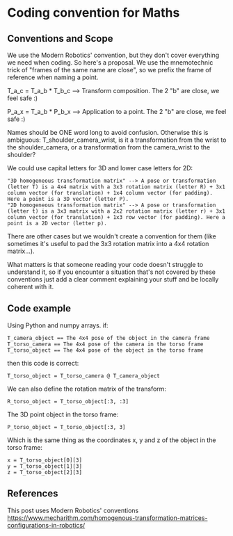 # Coding convention for Maths


## Conventions and Scope

We use the Modern Robotics' convention, but they don't cover everything we need when coding. So here's a proposal. We use the mnemotechnic trick of "frames of the same name are close", so we prefix the frame of reference when naming a point.

T_a_c = T_a_b * T_b_c --> Transform composition. The 2 "b" are close, we feel safe :)

P_a_x = T_a_b * P_b_x --> Application to a point. The 2 "b" are close, we feel safe :)


Names should be ONE word long to avoid confusion. Otherwise this is ambiguous: T_shoulder_camera_wrist, is it a transformation from the wrist to the shoulder_camera, or a transformation from the camera_wrist to the shoulder?

We could use capital letters for 3D and lower case letters for 2D:

    "3D homogeneous transformation matrix" --> A pose or transformation (letter T) is a 4x4 matrix with a 3x3 rotation matrix (letter R) + 3x1 column vector (for translation) + 1x4 column vector (for padding). Here a point is a 3D vector (letter P).
    "2D homogeneous transformation matrix" --> A pose or transformation (letter t) is a 3x3 matrix with a 2x2 rotation matrix (letter r) + 3x1 column vector (for translation) + 1x3 row vector (for padding). Here a point is a 2D vector (letter p).

There are other cases but we wouldn't create a convention for them (like sometimes it's useful to pad the 3x3 rotation matrix into a 4x4 rotation matrix...).

What matters is that someone reading your code doesn't struggle to understand it, so if you encounter a situation that's not covered by these conventions just add a clear comment explaining your stuff and be locally coherent with it.

## Code example

Using Python and numpy arrays. if:
```
T_camera_object == The 4x4 pose of the object in the camera frame
T_torso_camera == The 4x4 pose of the camera in the torso frame
T_torso_object == The 4x4 pose of the object in the torso frame
```
then this code is correct:
```
T_torso_object = T_torso_camera @ T_camera_object
```

We can also define the rotation matrix of the transform:
```
R_torso_object = T_torso_object[:3, :3]
```

The 3D point object in the torso frame:
```
P_torso_object = T_torso_object[:3, 3]
```

Which is the same thing as the coordinates x, y and z of the object in the torso frame:
```
x = T_torso_object[0][3]
y = T_torso_object[1][3]
z = T_torso_object[2][3]
```

## References

This post uses Modern Robotics' conventions 
https://www.mecharithm.com/homogenous-transformation-matrices-configurations-in-robotics/